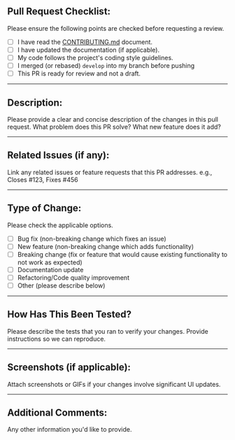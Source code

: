 ## Pull Request Checklist:

Please ensure the following points are checked before requesting a review.

- [ ] I have read the [CONTRIBUTING.md](CONTRIBUTING.md) document.
- [ ] I have updated the documentation (if applicable).
- [ ] My code follows the project's coding style guidelines.
- [ ] I merged (or rebased) `develop` into my branch before pushing
- [ ] This PR is ready for review and not a draft.

---

## Description:

Please provide a clear and concise description of the changes in this pull request.
What problem does this PR solve? What new feature does it add?

---

## Related Issues (if any):

Link any related issues or feature requests that this PR addresses.
e.g., Closes #123, Fixes #456

---

## Type of Change:

Please check the applicable options.

- [ ] Bug fix (non-breaking change which fixes an issue)
- [ ] New feature (non-breaking change which adds functionality)
- [ ] Breaking change (fix or feature that would cause existing functionality to not work as expected)
- [ ] Documentation update
- [ ] Refactoring/Code quality improvement
- [ ] Other (please describe below)

---

## How Has This Been Tested?

Please describe the tests that you ran to verify your changes. Provide instructions so we can reproduce.

---

## Screenshots (if applicable):

Attach screenshots or GIFs if your changes involve significant UI updates.

---

## Additional Comments:

Any other information you'd like to provide.
